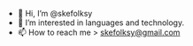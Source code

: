 - 👋 Hi, I’m @skefolksy
- 👀 I’m interested in languages and technology.
- 📫 How to reach me > skefolksy@gmail.com

<!---
skefolksy/skefolksy is a ✨ special ✨ repository because its `README.md` (this file) appears on your GitHub profile.
You can click the Preview link to take a look at your changes.
--->
